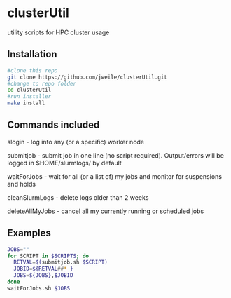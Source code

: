 # clusterUtil
utility scripts for HPC cluster usage

## Installation

```bash
#clone this repo
git clone https://github.com/jweile/clusterUtil.git
#change to repo folder
cd clusterUtil
#run installer
make install
```

## Commands included
slogin - log into any (or a specific) worker node

submitjob - submit job in one line (no script required). Output/errors will be logged in $HOME/slurmlogs/ by default

waitForJobs - wait for all (or a list of) my jobs and monitor for suspensions and holds

cleanSlurmLogs - delete logs older than 2 weeks

deleteAllMyJobs - cancel all my currently running or scheduled jobs

## Examples

```bash
JOBS=""
for SCRIPT in $SCRIPTS; do
  RETVAL=$(submitjob.sh $SCRIPT)
  JOBID=${RETVAL##* }
  JOBS=${JOBS},$JOBID
done
waitForJobs.sh $JOBS
```

